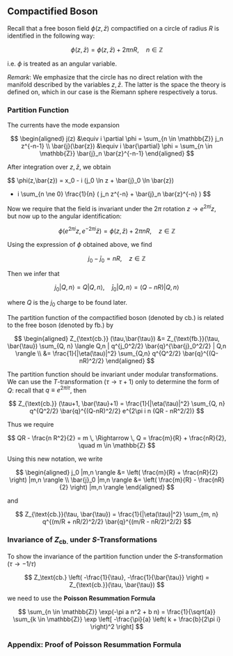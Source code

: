 ## Compactified Boson

Recall that a free boson field $\phi(z,\bar{z})$ compactified on a circle of radius $R$ is identified in the following way:

$$
\phi(z,\bar{z}) = \phi(z,\bar{z}) + 2\pi n R, \quad
n \in \mathbb{Z}
$$

i.e. $\phi$ is treated as an angular variable. 

*Remark*: We emphasize that the circle has no direct relation with the manifold described by the variables $z,\bar{z}$. The latter is the space the theory is defined on, which in our case is the Riemann sphere respectively a torus.

### Partition Function

The currents have the mode expansion

$$
\begin{aligned}
    j(z) &\equiv i \partial \phi 
    = \sum_{n \in \mathbb{Z}} j_n z^{-n-1}
    \\
    \bar{j}(\bar{z}) &\equiv i \bar{\partial} \phi 
    = \sum_{n \in \mathbb{Z}} \bar{j}_n \bar{z}^{-n-1}
\end{aligned}
$$

After integration over $z, \bar{z}$, we obtain

$$
\phi(z,\bar{z}) 
= x_0 - i (j_0 \ln z + \bar{j}_0 \ln \bar{z})
+ i \sum_{n \ne 0} \frac{1}{n} (
    j_n z^{-n} + \bar{j}_n \bar{z}^{-n}
)
$$

Now we require that the field is invariant under the $2\pi$ rotation $z \to e^{2\pi i} z$, but now up to the angular identification:

$$
\phi(e^{2\pi i} z, e^{-2\pi i} \bar{z})
= \phi(z, \bar{z}) + 2\pi n R,
\quad z \in \mathbb{Z}
$$

Using the expression of $\phi$ obtained above, we find

$$
j_0 - \bar{j}_0 = n R,
\quad z \in \mathbb{Z}
$$

Then we infer that

$$
j_0 | Q,n\rangle = Q |Q,n\rangle, \quad
\bar{j}_0 |Q, n \rangle = (Q - nR) |Q, n \rangle
$$

where $Q$ is the $j_0$ charge to be found later. 

The partition function of the compactified boson (denoted by $\text{cb.}$) is related to the free boson (denoted by $\text{fb.}$) by

$$
\begin{aligned}
    Z_{\text{cb.}} (\tau,\bar{\tau})
    &= Z_{\text{fb.}}(\tau, \bar{\tau}) 
    \sum_{Q, n} \langle Q,n | q^{j_0^2/2} \bar{q}^{\bar{j}_0^2/2} | Q,n \rangle
    \\
    &= \frac{1}{|\eta(\tau)|^2}
    \sum_{Q,n} q^{Q^2/2} \bar{q}^{(Q-nR)^2/2}
\end{aligned}
$$

The partition function should be invariant under modular transformations. We can use the *T*-transformation ($\tau \to \tau + 1$) only to determine the form of $Q$: recall that $q \equiv e^{2\pi i \tau}$, then

$$
Z_{\text{cb.}} (\tau+1, \bar{\tau}+1)
= \frac{1}{|\eta(\tau)|^2}
\sum_{Q, n} q^{Q^2/2} \bar{q}^{(Q-nR)^2/2}
e^{2\pi i n (QR - nR^2/2)}
$$

Thus we require

$$
QR - \frac{n R^2}{2} = m 
\, \Rightarrow \,
Q =  \frac{m}{R} + \frac{nR}{2},
\quad
m \in \mathbb{Z}
$$

Using this new notation, we write

$$
\begin{aligned}
    j_0 |m,n \rangle &= \left(
        \frac{m}{R} + \frac{nR}{2}
    \right) |m,n \rangle
    \\
    \bar{j}_0 |m,n \rangle &= \left(
        \frac{m}{R} - \frac{nR}{2}
    \right) |m,n \rangle
\end{aligned}
$$

and

$$
Z_{\text{cb.}}(\tau, \bar{\tau}) 
= \frac{1}{|\eta(\tau)|^2}
\sum_{m, n} q^{(m/R + nR/2)^2/2} 
\bar{q}^{(m/R - nR/2)^2/2}
$$

### Invariance of $Z_\text{cb.}$ under *S*-Transformations

To show the invariance of the partition function under the *S*-transformation ($\tau \to -1/\tau$)

$$
Z_\text{cb.} \left(
    -\frac{1}{\tau}, -\frac{1}{\bar{\tau}}
\right) = Z_{\text{cb.}}(\tau, \bar{\tau}) 
$$

we need to use the **Poisson Resummation Formula**

$$
\sum_{n \in \mathbb{Z}} \exp(-\pi a n^2 + b n)
= \frac{1}{\sqrt{a}} \sum_{k \in \mathbb{Z}}
\exp \left[
    -\frac{\pi}{a} \left(
        k + \frac{b}{2\pi i}
    \right)^2
\right]
$$

### Appendix: Proof of Poisson Resummation Formula